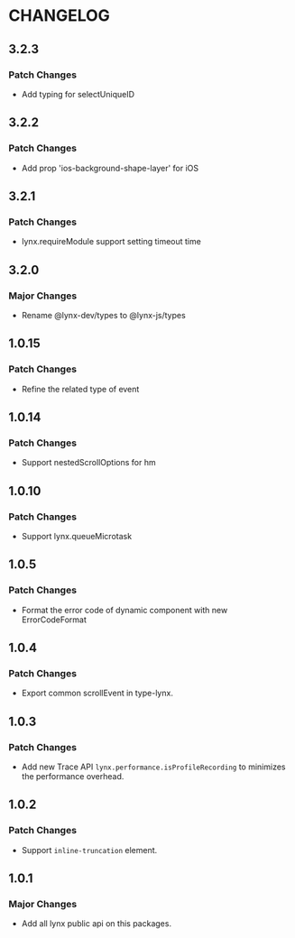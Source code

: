 # CHANGELOG

## 3.2.3

### Patch Changes

- Add typing for selectUniqueID

## 3.2.2

### Patch Changes

- Add prop 'ios-background-shape-layer' for iOS

## 3.2.1

### Patch Changes

- lynx.requireModule support setting timeout time

## 3.2.0

### Major Changes

- Rename @lynx-dev/types to @lynx-js/types

## 1.0.15

### Patch Changes

- Refine the related type of event

## 1.0.14

### Patch Changes

- Support nestedScrollOptions for hm

## 1.0.10

### Patch Changes

- Support lynx.queueMicrotask

## 1.0.5

### Patch Changes

- Format the error code of dynamic component with new ErrorCodeFormat

## 1.0.4

### Patch Changes

- Export common scrollEvent in type-lynx.

## 1.0.3

### Patch Changes

- Add new Trace API `lynx.performance.isProfileRecording` to minimizes the performance overhead.

## 1.0.2

### Patch Changes

- Support `inline-truncation` element.

## 1.0.1

### Major Changes

- Add all lynx public api on this packages.
